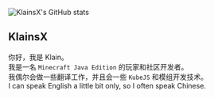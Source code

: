 ![KlainsX's GitHub stats](https://github-readme-stats.vercel.app/api?username=KlainsX&show_icons=true&theme=onedark)

## KlainsX
你好，我是 Klain。  
我是一名 `Minecraft Java Edition` 的玩家和社区开发者。  
我偶尔会做一些翻译工作，并且会一些 `KubeJS` 和模组开发技术。  
I can speak English a little bit only, so I often speak Chinese.
